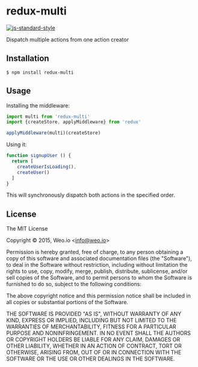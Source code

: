 
# redux-multi

[![js-standard-style](https://img.shields.io/badge/code%20style-standard-brightgreen.svg?style=flat)](https://github.com/feross/standard)

Dispatch multiple actions from one action creator

## Installation

    $ npm install redux-multi

## Usage

Installing the middleware:

```javascript
import multi from 'redux-multi'
import {createStore, applyMiddleware} from 'redux'

applyMiddleware(multi)(createStore)
```

Using it:

```javascript
function signupUser () {
  return [
    createUserIsLoading(),
    createUser()
  ]
}
```

This will synchronously dispatch both actions in the specified order.

## License

The MIT License

Copyright &copy; 2015, Weo.io &lt;info@weo.io&gt;

Permission is hereby granted, free of charge, to any person obtaining a copy of this software and associated documentation files (the "Software"), to deal in the Software without restriction, including without limitation the rights to use, copy, modify, merge, publish, distribute, sublicense, and/or sell copies of the Software, and to permit persons to whom the Software is furnished to do so, subject to the following conditions:

The above copyright notice and this permission notice shall be included in all copies or substantial portions of the Software.

THE SOFTWARE IS PROVIDED "AS IS", WITHOUT WARRANTY OF ANY KIND, EXPRESS OR IMPLIED, INCLUDING BUT NOT LIMITED TO THE WARRANTIES OF MERCHANTABILITY, FITNESS FOR A PARTICULAR PURPOSE AND NONINFRINGEMENT. IN NO EVENT SHALL THE AUTHORS OR COPYRIGHT HOLDERS BE LIABLE FOR ANY CLAIM, DAMAGES OR OTHER LIABILITY, WHETHER IN AN ACTION OF CONTRACT, TORT OR OTHERWISE, ARISING FROM, OUT OF OR IN CONNECTION WITH THE SOFTWARE OR THE USE OR OTHER DEALINGS IN THE SOFTWARE.
